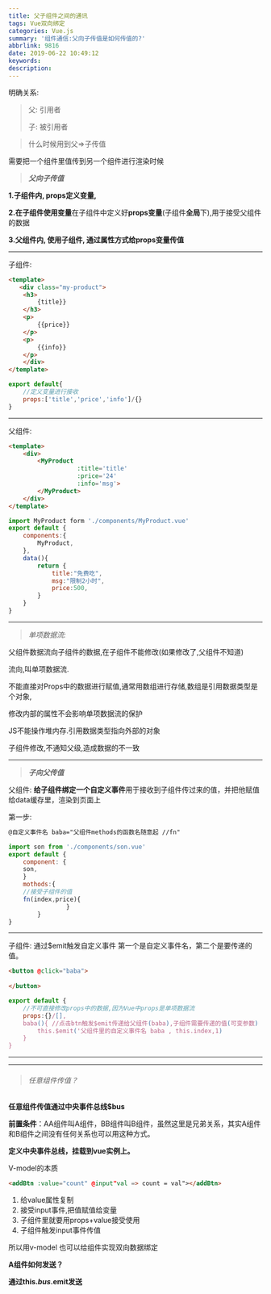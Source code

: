 ```yaml
---
title: 父子组件之间的通讯
tags: Vue双向绑定
categories: Vue.js
summary: '组件通信:父向子传值是如何传值的?'
abbrlink: 9816
date: 2019-06-22 10:49:12
keywords:
description:
---
```


明确关系:

> 父:  引用者
>
> 子: 被引用者

> 什么时候用到父=>子传值

需要把一个组件里值传到另一个组件进行渲染时候

> ***父向子传值***

**1.子组件内, props定义变量,**

**2.在子组件使用变量**在子组件中定义好**props变量**(子组件**全局**下),用于接受父组件的数据

**3.父组件内, 使用子组件, 通过属性方式给props变量传值**

<hr>

子组件:

```html
<template>
   <div class="my-product">
    <h3>
        {title}}
    </h3>
    <p>
        {{price}}	
    </p>
    <p>
        {{info}}	
    </p>
	</div>
</template>
```

```js
export default{
    //定义变量进行接收
    props:['title','price','info']/{}
}
```

<hr>

父组件:

```html
<template>	
	<div>
        <MyProduct 
                   :title='title'
                   :price='24'
                   :info='msg'>
        </MyProduct>
    </div>
</template>
```

```js
import MyProduct form './components/MyProduct.vue'
export default {
    components:{
        MyProduct,
    },
    data(){
        return {
            title:"免费吃",
            msg:"限制2小时",
            price:500,
        }
    }
}
```

<hr>

> *单项数据流:*

父组件数据流向子组件的数据,在子组件不能修改(如果修改了,父组件不知道)

流向,叫单项数据流.

不能直接对Props中的数据进行赋值,通常用数组进行存储,数组是引用数据类型是个对象,

修改内部的属性不会影响单项数据流的保护

JS不能操作堆内存.引用数据类型指向外部的对象

子组件修改,不通知父级,造成数据的不一致

<hr>

> ***子向父传值***

父组件:   **给子组件绑定一个自定义事件**用于接收到子组件传过来的值，并把他赋值给data缓存里，渲染到页面上

第一步:

```html
@自定义事件名 baba="父组件methods的函数名随意起 //fn"
```



```js
import son from './components/son.vue'
export default {
    component: {
    son,    
    }
	mothods:{
    //接受子组件的值
    fn(index,price){  
    			}
		}
}
```

<hr>

子组件:   通过$emit触发自定义事件 第一个是自定义事件名，第二个是要传递的值。

```html
<button @click="baba">
    
</button>
```

```js
export default {
    //不可直接修改props中的数据,因为Vue中props是单项数据流
    props:{}/[],  
    baba(){	//点击btn触发$emit传递给父组件(baba),子组件需要传递的值(可变参数)				
        this.$emit('父组件里的自定义事件名 baba , this.index,1)
    }
}
```

<hr>

<hr>

> ###### 任意组件传值？

**任意组件传值通过中央事件总线$bus**

**前置条件**：AA组件叫A组件，BB组件叫B组件，虽然这里是兄弟关系，其实A组件和B组件之间没有任何关系也可以用这种方式。

**定义中央事件总线，挂载到vue实例上。**



V-model的本质

```html
<addBtn :value="count" @input"val => count = val"></addBtn>
```

1. 给value属性复制
2. 接受input事件,把值赋值给变量
3. 子组件里就要用props+value接受使用
4. 子组件触发input事件传值

所以用v-model 也可以给组件实现双向数据绑定







**A组件如何发送？**

**通过this.$bus.$emit发送**
